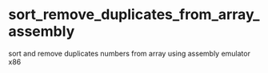 # sort_remove_duplicates_from_array_assembly
sort and remove duplicates numbers from array using assembly emulator x86
